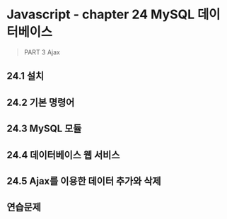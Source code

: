 # Javascript - chapter 24 MySQL 데이터베이스

> PART 3 Ajax

## 24.1 설치



## 24.2 기본 명령어



## 24.3 MySQL 모듈



## 24.4 데이터베이스 웹 서비스



## 24.5 Ajax를 이용한 데이터 추가와 삭제



## 연습문제



